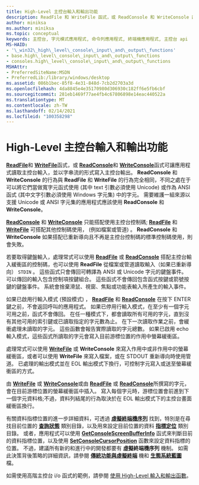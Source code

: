 ```yaml
---
title: High-Level 主控台輸入和輸出功能
description: ReadFile 和 WriteFile 函式，或 ReadConsole 和 WriteConsole 函式可讓應用程式讀取主控台輸入，並以字串流的形式寫入主控台輸出。
author: miniksa
ms.author: miniksa
ms.topic: conceptual
keywords: 主控台, 字元模式應用程式, 命令列應用程式, 終端機應用程式, 主控台 api
MS-HAID:
- '\_win32\_high\_level\_console\_input\_and\_output\_functions'
- base.high\_level\_console\_input\_and\_output\_functions
- consoles.high\_level\_console\_input\_and\_output\_functions
MSHAttr:
- PreferredSiteName:MSDN
- PreferredLib:/library/windows/desktop
ms.assetid: 086b1bec-85f8-4e31-848d-7cb2d2703a3d
ms.openlocfilehash: 4da8845e4e35170980d306930c182ff6e5fb6cbf
ms.sourcegitcommit: 281eb1469f77ae4fb4c67806898e14eac440522a
ms.translationtype: MT
ms.contentlocale: zh-TW
ms.lasthandoff: 02/14/2021
ms.locfileid: "100358298"
---
```

# <a name="high-level-console-input-and-output-functions"></a>High-Level 主控台輸入和輸出功能

[**ReadFile**](/windows/win32/api/fileapi/nf-fileapi-readfile)和 [**WriteFile**](/windows/win32/api/fileapi/nf-fileapi-writefile)函式，或 [**ReadConsole**](readconsole.md)和 [**WriteConsole**](writeconsole.md)函式可讓應用程式讀取主控台輸入，並以字串流的形式寫入主控台輸出。 **ReadConsole** 和 **WriteConsole** 的行為與 **ReadFile** 和 **WriteFile** 的行為完全相同，不同之處在于可以將它們當做寬字元函式使用 (其中 text 引數必須使用 Unicode) 或作為 ANSI 函式 (其中文字引數必須使用 Windows 字元集) 中的字元。 需要維護一組來源以支援 Unicode 或 ANSI 字元集的應用程式應該使用 **ReadConsole** 和 **WriteConsole**。

[**ReadConsole**](readconsole.md) 和 [**WriteConsole**](writeconsole.md) 只能搭配使用主控台控制碼; [**ReadFile**](/windows/win32/api/fileapi/nf-fileapi-readfile) 和 [**WriteFile**](/windows/win32/api/fileapi/nf-fileapi-writefile) 可搭配其他控制碼使用， (例如檔案或管道) 。 **ReadConsole** 和 **WriteConsole** 如果搭配已重新導向且不再是主控台控制碼的標準控制碼使用，則會失敗。

若要取得鍵盤輸入，處理常式可以使用 [**ReadFile**](/windows/win32/api/fileapi/nf-fileapi-readfile) 或 [**ReadConsole**](readconsole.md) 搭配主控台輸入緩衝區的控制碼，也可以使用 **ReadFile** 從檔案或管道讀取輸入（如果已重新導向） `STDIN` 。 這些函式只會傳回可轉譯為 ANSI 或 Unicode 字元的鍵盤事件。 可以傳回的輸入包含控制項按鍵組合。 這些函式不會傳回包含函式按鍵或箭號按鍵的鍵盤事件。 系統會捨棄滑鼠、視窗、焦點或功能表輸入所產生的輸入事件。

如果已啟用行輸入模式 (預設模式) ， [**ReadFile**](/windows/win32/api/fileapi/nf-fileapi-readfile) 和 [**ReadConsole**](readconsole.md) 在按下 ENTER 鍵之前，不會返回呼叫的應用程式。 如果已停用行輸入模式，在至少有一個字元可用之前，函式不會傳回。 在任一種模式下，都會讀取所有可用的字元，直到沒有其他可用的索引鍵或已讀取指定的字元數為止。 在下一次讀取作業之前，會緩衝處理未讀取的字元。 這些函數會報告實際讀取的字元總數。 如果已啟用 echo 輸入模式，這些函式所讀取的字元會寫入目前游標位置的作用中螢幕緩衝區。

處理常式可以使用 [**WriteFile**](/windows/win32/api/fileapi/nf-fileapi-writefile) 或 **WriteConsole** 來寫入作用中或非作用中的螢幕緩衝區，或者可以使用 **WriteFile** 來寫入檔案，或在 STDOUT 重新導向時使用管道。 已處理的輸出模式並在 EOL 輸出模式下換行，可控制字元寫入或送至螢幕緩衝區的方式。

由 [**WriteFile**](/windows/win32/api/fileapi/nf-fileapi-writefile) 或 [**WriteConsole**](writeconsole.md)或由 [**ReadFile**](/windows/win32/api/fileapi/nf-fileapi-readfile) 或 [**ReadConsole**](readconsole.md)所撰寫的字元，會在目前游標位置的螢幕緩衝區中插入。 寫入每個字元時，游標位置會前進到下一個字元資料格;不過，資料列結尾的行為取決於在 EOL 輸出模式下的主控台畫面緩衝區換行。

有關資料指標位置的進一步詳細資料，可透過 **[虛擬終端機序列](console-virtual-terminal-sequences.md)** 找到，特別是在尋找目前位置的 **[查詢狀態](console-virtual-terminal-sequences.md#query-state)** 類別目錄，以及用來設定目前位置的資料 **[指標定位](console-virtual-terminal-sequences.md#cursor-positioning)** 類別目錄。 或者，應用程式可以使用 [**GetConsoleScreenBufferInfo**](getconsolescreenbufferinfo.md) 函式來判斷目前的資料指標位置，以及使用 [**SetConsoleCursorPosition**](setconsolecursorposition.md) 函數來設定資料指標的位置。 不過，建議所有新的和進行中的開發都要有 **虛擬終端機序列** 機制。 如需此決策背後策略的詳細資訊，請參閱 **[傳統功能與虛擬終端](classic-vs-vt.md)** 機和 **[生態系統藍圖](ecosystem-roadmap.md)** 檔。

如需使用高階主控台 i/o 函式的範例，請參閱 [使用 High-Level 輸入和輸出函數](using-the-high-level-input-and-output-functions.md)。